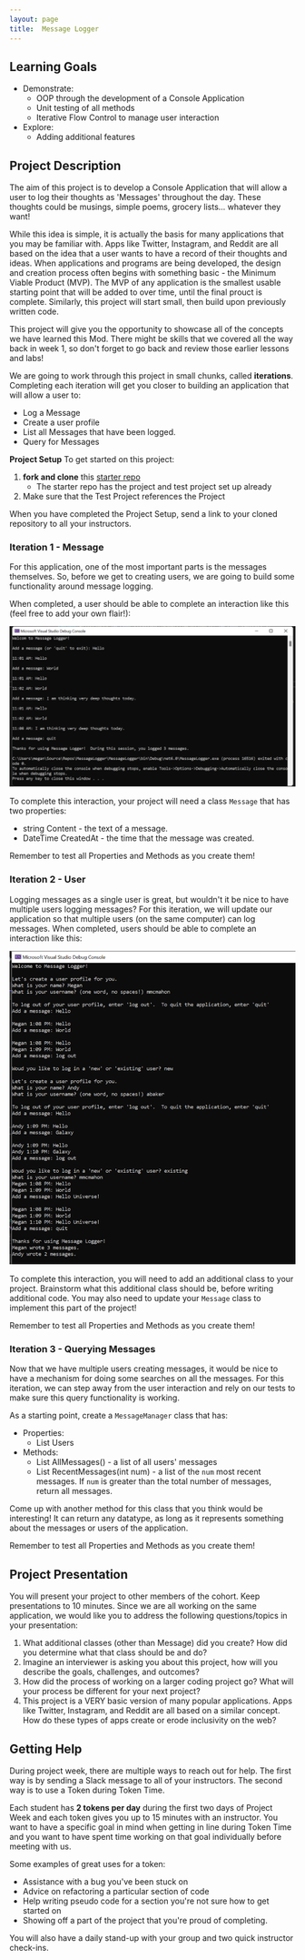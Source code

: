 ```yaml
---
layout: page
title:  Message Logger
---
```


## Learning Goals
- Demonstrate:
    - OOP through the development of a Console Application
    - Unit testing of all methods
    - Iterative Flow Control to manage user interaction
- Explore:
    - Adding additional features

## Project Description

The aim of this project is to develop a Console Application that will allow a user to log their thoughts as 'Messages' throughout the day.  These thoughts could be musings, simple poems, grocery lists... whatever they want!

While this idea is simple, it is actually the basis for many applications that you may be familiar with.  Apps like Twitter, Instagram, and Reddit are all based on the idea that a user wants to have a record of their thoughts and ideas.  When applications and programs are being developed, the design and creation process often begins with something basic - the Minimum Viable Product (MVP).  The MVP of any application is the smallest usable starting point that will be added to over time, until the final prouct is complete.  Similarly, this project will start small, then build upon previously written code.

This project will give you the opportunity to showcase all of the concepts we have learned this Mod.  There might be skills that we covered all the way back in week 1, so don't forget to go back and review those earlier lessons and labs!

We are going to work through this project in small chunks, called **iterations**.  Completing each iteration will get you closer to building an application that will allow a user to: 

* Log a Message
* Create a user profile
* List all Messages that have been logged.
* Query for Messages

**Project Setup**
To get started on this project:

1. **fork and clone** this [starter repo](https://github.com/turingschool-examples/MessageLogger)
    * The starter repo has the project and test project set up already
2. Make sure that the Test Project references the Project

When you have completed the Project Setup, send a link to your cloned repository to all your instructors.


### Iteration 1 - Message

For this application, one of the most important parts is the messages themselves.  So, before we get to creating users, we are going to build some functionality around message logging.  

When completed, a user should be able to complete an interaction like this (feel free to add your own flair!):

![Possible Completed version of Iteration1](/assets/images/module1/Project/1MessageLogger.png)

To complete this interaction, your project will need a class `Message` that has two properties:
- string Content - the text of a message.
- DateTime CreatedAt - the time that the message was created.

Remember to test all Properties and Methods as you create them!


### Iteration 2 - User

Logging messages as a single user is great, but wouldn't it be nice to have multiple users logging messages? For this iteration, we will update our application so that multiple users (on the same computer) can log messages.  When completed, users should be able to complete an interaction like this:

![Possible Completed version of Iteration2](/assets/images/module1/Project/2MessageLogger.png)

<!-- To complete this interaction, your project will need to have another class `User` that has three properties:
- string Name
- string UserName
- List<Message> Messages

A `User` will also need a method that will add a message to their `Messages`. -->

To complete this interaction, you will need to add an additional class to your project.  Brainstorm what this additional class should be, before writing additional code.  You may also need to update your `Message` class to implement this part of the project!

Remember to test all Properties and Methods as you create them!

### Iteration 3 - Querying Messages

Now that we have multiple users creating messages, it would be nice to have a mechanism for doing some searches on all the messages.  For this iteration, we can step away from the user interaction and rely on our tests to make sure this query functionality is working.

As a starting point, create a `MessageManager` class that has:
* Properties:
    - List<User> Users
* Methods:
    - List<Message> AllMessages() - a list of all users' messages
    - List<Message> RecentMessages(int num) - a list of the `num` most recent messages.  If `num` is greater than the total number of messages, return all messages.

Come up with another method for this class that you think would be interesting!  It can return any datatype, as long as it represents something about the messages or users of the application.

Remember to test all Properties and Methods as you create them!

## Project Presentation

You will present your project to other members of the cohort.  Keep presentations to 10 minutes. Since we are all working on the same application, we would like you to address the following questions/topics in your presentation:

1. What additional classes (other than Message) did you create?  How did you determine what that class should be and do?
1. Imagine an interviewer is asking you about this project, how will you describe the goals, challenges, and outcomes?
1. How did the process of working on a larger coding project go? What will your process be different for your next project?
1. This project is a VERY basic version of many popular applications.  Apps like Twitter, Instagram, and  Reddit are all based on a similar concept.  How do these types of apps create or erode inclusivity on the web?

## Getting Help

During project week, there are multiple ways to reach out for help. The first way is by sending a Slack message to all of your instructors. The second way is to use a Token during Token Time.

Each student has **2 tokens per day** during the first two days of Project Week and each token gives you up to 15 minutes with an instructor. You want to have a specific goal in mind when getting in line during Token Time and you want to have spent time working on that goal individually before meeting with us.

Some examples of great uses for a token:
* Assistance with a bug you've been stuck on
* Advice on refactoring a particular section of code
* Help writing pseudo code for a section you're not sure how to get started on
* Showing off a part of the project that you're proud of completing.

You will also have a daily stand-up with your group and two quick instructor check-ins.